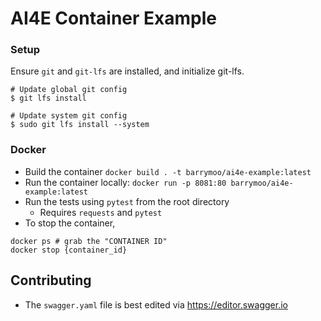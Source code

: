 # AI4E Container Example

### Setup

Ensure `git` and `git-lfs` are installed, and initialize git-lfs.
```
# Update global git config
$ git lfs install

# Update system git config
$ sudo git lfs install --system
```

### Docker
- Build the container `docker build . -t barrymoo/ai4e-example:latest`
- Run the container locally: `docker run -p 8081:80 barrymoo/ai4e-example:latest`
- Run the tests using `pytest` from the root directory
  - Requires `requests` and `pytest`
- To stop the container,

```
docker ps # grab the "CONTAINER ID"
docker stop {container_id}
```

## Contributing

- The `swagger.yaml` file is best edited via https://editor.swagger.io
